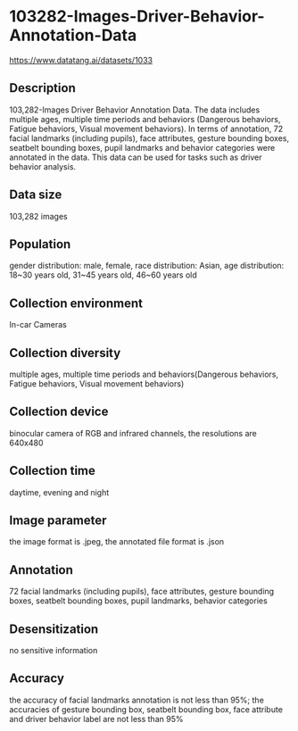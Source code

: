 # 103282-Images-Driver-Behavior-Annotation-Data
https://www.datatang.ai/datasets/1033

## Description
103,282-Images Driver Behavior Annotation Data. The data includes multiple ages, multiple time periods and behaviors (Dangerous behaviors, Fatigue behaviors, Visual movement behaviors). In terms of annotation, 72 facial landmarks (including pupils), face attributes, gesture bounding boxes, seatbelt bounding boxes, pupil landmarks and behavior categories were annotated in the data. This data can be used for tasks such as driver behavior analysis.

## Data size
103,282 images

## Population
gender distribution: male, female, race distribution: Asian, age distribution: 18~30 years old, 31~45 years old, 46~60 years old

## Collection environment
In-car Cameras

## Collection diversity
multiple ages, multiple time periods and behaviors(Dangerous behaviors, Fatigue behaviors, Visual movement behaviors)

## Collection device
binocular camera of RGB and infrared channels, the resolutions are 640x480

## Collection time
daytime, evening and night

## Image parameter
the image format is .jpeg, the annotated file format is .json

## Annotation
72 facial landmarks (including pupils), face attributes, gesture bounding boxes, seatbelt bounding boxes, pupil landmarks, behavior categories

## Desensitization
no sensitive information

## Accuracy
the accuracy of facial landmarks annotation is not less than 95%; the accuracies of gesture bounding box, seatbelt bounding box, face attribute and driver behavior label are not less than 95%
